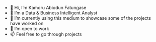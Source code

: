 - 👋 Hi, I’m Kamoru Abiodun Fatungase
- 👀 I’m a Data & Business Intelligent Analyst 
- 🌱 I’m currently using this medium to showcase some of the projects have worked on 
- 💞️ I’m open to work 
- 📫 Feel free to go through projects

